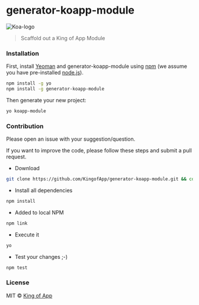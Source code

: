# generator-koapp-module

![Koa-logo](http://kingofapp.es/wp-content/uploads/2015/02/logoking-r1.png)

> Scaffold out a King of App Module

### Installation

First, install [Yeoman](http://yeoman.io) and generator-koapp-module using [npm](https://www.npmjs.com/) (we assume you have pre-installed [node.js](https://nodejs.org/)).

```bash
npm install -g yo
npm install -g generator-koapp-module
```

Then generate your new project:

```bash
yo koapp-module
```

### Contribution

Please open an issue with your suggestion/question.

If you want to improve the code, please follow these steps and submit a pull request.

- Download
```bash
git clone https://github.com/KingofApp/generator-koapp-module.git && cd generator-koapp-module
```

- Install all dependencies
```bash
npm install
```

- Added to local NPM
```bash
npm link
```

- Execute it
```bash
yo
```

- Test your changes ;-)
```bash
npm test
```

### License

MIT © [King of App](https://github.com/KingofApp)

